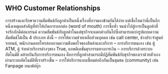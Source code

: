 ## WHO Customer Relationships


การสร้างและรักษาความสัมพันธ์กับลูกค้าเป็นหนึ่งเรื่องที่อาจมองข้ามกันได้ง่าย แต่เชื่อไหมว่านี่เป็นอีกหนึ่งเหตุผลสำคัญที่ทำให้เกิดการบอกต่อ (word of mouth) การซื้อซ้ำ จนนำไปสู่การเป็นลูกค้าที่จงรักภักดีต่อแบรนด์ ความสัมพันธ์กับลูกค้าในแต่ธุรกิจจะแตกต่างกันไปซึ่งสามารถแบ่งรูปแบบความสัมพันธ์ได้เป็น 4 ประเภท ดังนี้ – การให้ความช่วยเหลือส่วนบุคคล เช่น call center, ช่างประจำศูนย์รถยนต์, พนักงานคอยโทรสอบถามความพึงพอใจของสินค้าและบริการ – การบริการตนเอง   เช่น ตู้ ATM, ตู้ จ่ายค่าบริการต่างๆของ True, แอพลิเคชันธุรกรรมทางการเงิน – การบริการด้วยระบบอัตโนมัติ คล้ายกันกับการบริการตนเอง คือการที่ลูกค้าสามารถมีปฏิสัมพันธ์กับธุรกิจของเราด้วยตัวเอง ผ่านระบบอัตโนมัติที่เราสร้างขึ้น – การให้บริการแบบเชื่อมต่อถึงกันเป็นชุมชน (community) เช่น Fanpage บนเฟสบุ๊ก

